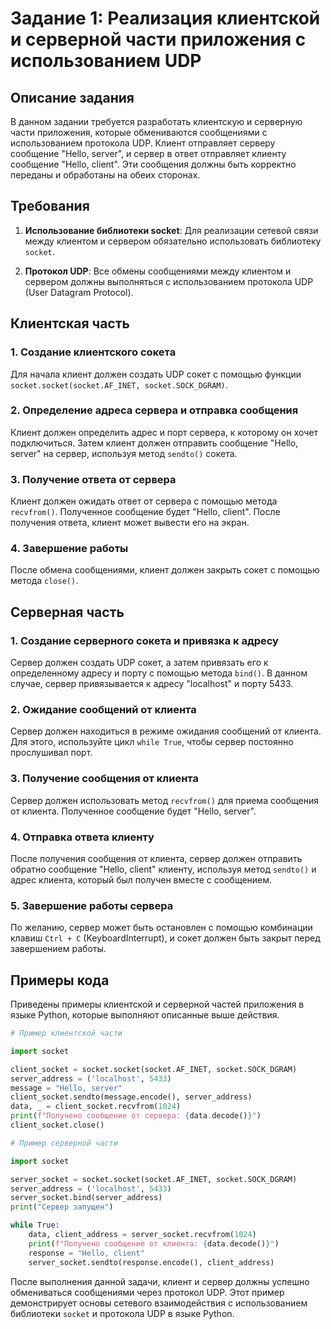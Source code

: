 # Задание 1: Реализация клиентской и серверной части приложения с использованием UDP

## Описание задания

В данном задании требуется разработать клиентскую и серверную части приложения, которые обмениваются сообщениями с использованием протокола UDP. Клиент отправляет серверу сообщение "Hello, server", и сервер в ответ отправляет клиенту сообщение "Hello, client". Эти сообщения должны быть корректно переданы и обработаны на обеих сторонах.

## Требования

1. **Использование библиотеки socket**: Для реализации сетевой связи между клиентом и сервером обязательно использовать библиотеку `socket`.

2. **Протокол UDP**: Все обмены сообщениями между клиентом и сервером должны выполняться с использованием протокола UDP (User Datagram Protocol).

## Клиентская часть

### 1. Создание клиентского сокета

Для начала клиент должен создать UDP сокет с помощью функции `socket.socket(socket.AF_INET, socket.SOCK_DGRAM)`.

### 2. Определение адреса сервера и отправка сообщения

Клиент должен определить адрес и порт сервера, к которому он хочет подключиться. Затем клиент должен отправить сообщение "Hello, server" на сервер, используя метод `sendto()` сокета.

### 3. Получение ответа от сервера

Клиент должен ожидать ответ от сервера с помощью метода `recvfrom()`. Полученное сообщение будет "Hello, client". После получения ответа, клиент может вывести его на экран.

### 4. Завершение работы

После обмена сообщениями, клиент должен закрыть сокет с помощью метода `close()`.

## Серверная часть

### 1. Создание серверного сокета и привязка к адресу

Сервер должен создать UDP сокет, а затем привязать его к определенному адресу и порту с помощью метода `bind()`. В данном случае, сервер привязывается к адресу "localhost" и порту 5433.

### 2. Ожидание сообщений от клиента

Сервер должен находиться в режиме ожидания сообщений от клиента. Для этого, используйте цикл `while True`, чтобы сервер постоянно прослушивал порт.

### 3. Получение сообщения от клиента

Сервер должен использовать метод `recvfrom()` для приема сообщения от клиента. Полученное сообщение будет "Hello, server".

### 4. Отправка ответа клиенту

После получения сообщения от клиента, сервер должен отправить обратно сообщение "Hello, client" клиенту, используя метод `sendto()` и адрес клиента, который был получен вместе с сообщением.

### 5. Завершение работы сервера

По желанию, сервер может быть остановлен с помощью комбинации клавиш `Ctrl + C` (KeyboardInterrupt), и сокет должен быть закрыт перед завершением работы.

## Примеры кода

Приведены примеры клиентской и серверной частей приложения в языке Python, которые выполняют описанные выше действия.

```python
# Пример клиентской части

import socket

client_socket = socket.socket(socket.AF_INET, socket.SOCK_DGRAM)
server_address = ('localhost', 5433)
message = "Hello, server"
client_socket.sendto(message.encode(), server_address)
data, _ = client_socket.recvfrom(1024)
print(f"Получено сообщение от сервера: {data.decode()}")
client_socket.close()
```

```python
# Пример серверной части

import socket

server_socket = socket.socket(socket.AF_INET, socket.SOCK_DGRAM)
server_address = ('localhost', 5433)
server_socket.bind(server_address)
print("Сервер запущен")

while True:
    data, client_address = server_socket.recvfrom(1024)
    print(f"Получено сообщение от клиента: {data.decode()}")
    response = "Hello, client"
    server_socket.sendto(response.encode(), client_address)
```


После выполнения данной задачи, клиент и сервер должны успешно обмениваться сообщениями через протокол UDP. Этот пример демонстрирует основы сетевого взаимодействия с использованием библиотеки `socket` и протокола UDP в языке Python.